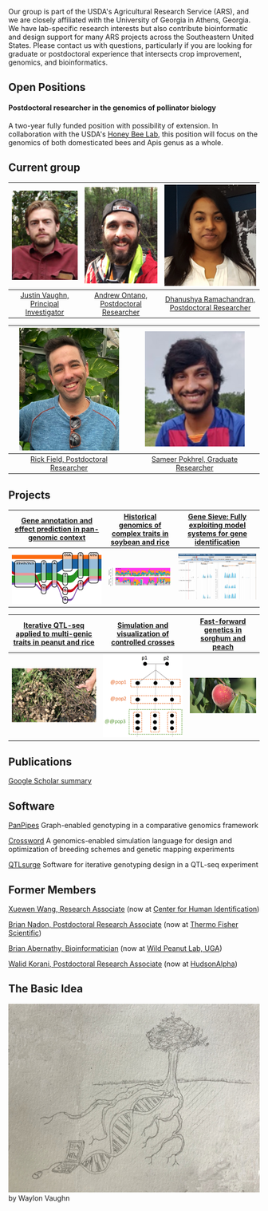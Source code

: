 Our group is part of the USDA's Agricultural Research Service (ARS), and we are closely affiliated with the University of Georgia in Athens, Georgia.  We have lab-specific research interests but also contribute bioinformatic and design support for many ARS projects across the Southeastern United States.  Please contact us with questions, particularly if you are looking for graduate or postdoctoral experience that intersects crop improvement, genomics, and bioinformatics.  

## Open Positions

#### Postdoctoral researcher in the genomics of pollinator biology 
A two-year fully funded position with possibility of extension.  In collaboration with the USDA's [Honey Bee Lab](https://www.ars.usda.gov/southeast-area/baton-rouge-la/honeybeelab/), this position will focus on the genomics of both domesticated bees and Apis genus as a whole.

## Current group

| ![alt text](./pics/jnvPic1.png "Justin Vaughn") | ![alt text](./pics/andrew_ontano.png "Andrew Ontano") | ![alt text](./pics/dhanu.png "Dhanushya Ramachandran") | 
| :---: | :---: | :---: |
| [Justin Vaughn, Principal Investigator](./pages/jnvBio.md) | [Andrew Ontano, Postdoctoral Researcher](https://scholar.google.com/citations?user=sB6Y-j8AAAAJ&hl=en&oi=sra) | [Dhanushya Ramachandran, Postdoctoral Researcher]() |

| ![alt text](./pics/rick_field.png "Rick Field") | ![alt text](./pics/sameerPic.png "Sameer Pokhrel") |
| :---: | :---: | 
| [Rick Field, Postdoctoral Researcher]() | [Sameer Pokhrel, Graduate Researcher](https://scholar.google.com/citations?user=AEdXNxkAAAAJ&hl=en&oi=ao) |

## Projects

| [Gene annotation and effect prediction in pan-genomic context](./pages/panGenome.md) | [Historical genomics of complex traits in soybean and rice](./pages/histGenomics.md) | [Gene Sieve: Fully exploiting model systems for gene identification](./pages/leapFrog.md) |
| :---: | :---: | :---: |
| ![alt text](./pics/panGenome.png "Pangenome tube") | ![alt text](./pics/histGenPic1.png "Haplotypes through the ages") | ![alt text](./pics/leapFrogPic1.png "Arabidopsis orthologs") |

| [Iterative QTL-seq applied to multi-genic traits in peanut and rice](./pages/iQTL.md) | [Simulation and visualization of controlled crosses](./pages/simAndVis.md)  | [Fast-forward genetics in sorghum and peach](./pages/ffGenetics.md) |
| :---: | :---: | :---: |
| ![alt text](./pics/iQTLPic1.png "White mold") | ![alt text](./pics/simVis1.png "Biparental cross") | ![alt text](./pics/ffGenePic1.png "Peach Sports") |

## Publications
[Google Scholar summary](https://scholar.google.com/citations?hl=en&user=Udhv0SkAAAAJ&view_op=list_works&sortby=pubdate)

## Software

[PanPipes](https://github.com/USDA-ARS-GBRU/PanPipes)
Graph-enabled genotyping in a comparative genomics framework

[Crossword](https://github.com/USDA-ARS-GBRU/crossword)
A genomics-enabled simulation language for design and optimization of breeding schemes and genetic mapping experiments

[QTLsurge](https://github.com/USDA-ARS-GBRU/QTLsurge)
Software for iterative genotyping design in a QTL-seq experiment

## Former Members

[Xuewen Wang, Research Associate](https://scholar.google.com/citations?user=jXfdcm0AAAAJ&hl=en) (now at [Center for Human Identification](https://www.unthsc.edu/center-for-human-identification/))

[Brian Nadon, Postdoctoral Research Associate](https://www.linkedin.com/in/brian-nadon-3b205470) (now at [Thermo Fisher Scientific](https://www.linkedin.com/company/thermo-fisher-scientific?trk=public_profile_topcard-current-company))

[Brian Abernathy, Bioinformatician](https://github.com/brianabernathy) (now at [Wild Peanut Lab, UGA](https://wildpeanutlab.uga.edu/people/)) 

[Walid Korani, Postdoctoral Research Associate](https://github.com/w-korani) (now at [HudsonAlpha](https://www.hudsonalpha.org/))

## The Basic Idea
<img src="pics/wFile.png">
by Waylon Vaughn
